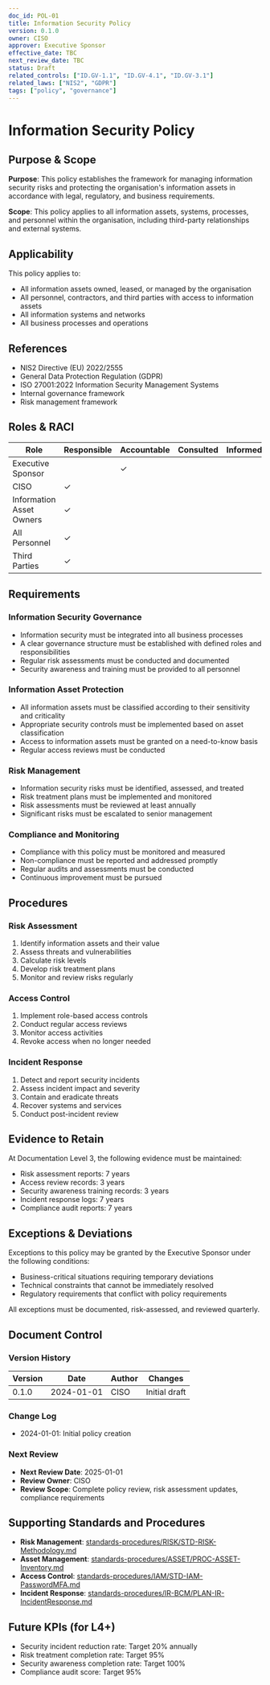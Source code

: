 ```yaml
---
doc_id: POL-01
title: Information Security Policy
version: 0.1.0
owner: CISO
approver: Executive Sponsor
effective_date: TBC
next_review_date: TBC
status: Draft
related_controls: ["ID.GV-1.1", "ID.GV-4.1", "ID.GV-3.1"]
related_laws: ["NIS2", "GDPR"]
tags: ["policy", "governance"]
---
```


# Information Security Policy

## Purpose & Scope

**Purpose**: This policy establishes the framework for managing information security risks and protecting the organisation's information assets in accordance with legal, regulatory, and business requirements.

**Scope**: This policy applies to all information assets, systems, processes, and personnel within the organisation, including third-party relationships and external systems.

## Applicability

This policy applies to:
- All information assets owned, leased, or managed by the organisation
- All personnel, contractors, and third parties with access to information assets
- All information systems and networks
- All business processes and operations

## References

- NIS2 Directive (EU) 2022/2555
- General Data Protection Regulation (GDPR)
- ISO 27001:2022 Information Security Management Systems
- Internal governance framework
- Risk management framework

## Roles & RACI

| Role | Responsible | Accountable | Consulted | Informed |
|------|-------------|-------------|-----------|----------|
| Executive Sponsor | | ✓ | | |
| CISO | ✓ | | | |
| Information Asset Owners | ✓ | | | |
| All Personnel | ✓ | | | |
| Third Parties | ✓ | | | |

## Requirements

### Information Security Governance
- Information security must be integrated into all business processes
- A clear governance structure must be established with defined roles and responsibilities
- Regular risk assessments must be conducted and documented
- Security awareness and training must be provided to all personnel

### Information Asset Protection
- All information assets must be classified according to their sensitivity and criticality
- Appropriate security controls must be implemented based on asset classification
- Access to information assets must be granted on a need-to-know basis
- Regular access reviews must be conducted

### Risk Management
- Information security risks must be identified, assessed, and treated
- Risk treatment plans must be implemented and monitored
- Risk assessments must be reviewed at least annually
- Significant risks must be escalated to senior management

### Compliance and Monitoring
- Compliance with this policy must be monitored and measured
- Non-compliance must be reported and addressed promptly
- Regular audits and assessments must be conducted
- Continuous improvement must be pursued

## Procedures

### Risk Assessment
1. Identify information assets and their value
2. Assess threats and vulnerabilities
3. Calculate risk levels
4. Develop risk treatment plans
5. Monitor and review risks regularly

### Access Control
1. Implement role-based access controls
2. Conduct regular access reviews
3. Monitor access activities
4. Revoke access when no longer needed

### Incident Response
1. Detect and report security incidents
2. Assess incident impact and severity
3. Contain and eradicate threats
4. Recover systems and services
5. Conduct post-incident review

## Evidence to Retain

At Documentation Level 3, the following evidence must be maintained:
- Risk assessment reports: 7 years
- Access review records: 3 years
- Security awareness training records: 3 years
- Incident response logs: 7 years
- Compliance audit reports: 7 years

## Exceptions & Deviations

Exceptions to this policy may be granted by the Executive Sponsor under the following conditions:
- Business-critical situations requiring temporary deviations
- Technical constraints that cannot be immediately resolved
- Regulatory requirements that conflict with policy requirements

All exceptions must be documented, risk-assessed, and reviewed quarterly.

## Document Control

### Version History
| Version | Date | Author | Changes |
|---------|------|--------|---------|
| 0.1.0 | 2024-01-01 | CISO | Initial draft |

### Change Log
- 2024-01-01: Initial policy creation

### Next Review
- **Next Review Date**: 2025-01-01
- **Review Owner**: CISO
- **Review Scope**: Complete policy review, risk assessment updates, compliance requirements

## Supporting Standards and Procedures

- **Risk Management**: [standards-procedures/RISK/STD-RISK-Methodology.md](../standards-procedures/RISK/STD-RISK-Methodology.md)
- **Asset Management**: [standards-procedures/ASSET/PROC-ASSET-Inventory.md](../standards-procedures/ASSET/PROC-ASSET-Inventory.md)
- **Access Control**: [standards-procedures/IAM/STD-IAM-PasswordMFA.md](../standards-procedures/IAM/STD-IAM-PasswordMFA.md)
- **Incident Response**: [standards-procedures/IR-BCM/PLAN-IR-IncidentResponse.md](../standards-procedures/IR-BCM/PLAN-IR-IncidentResponse.md)

## Future KPIs (for L4+)
- Security incident reduction rate: Target 20% annually
- Risk treatment completion rate: Target 95%
- Security awareness completion rate: Target 100%
- Compliance audit score: Target 95%
